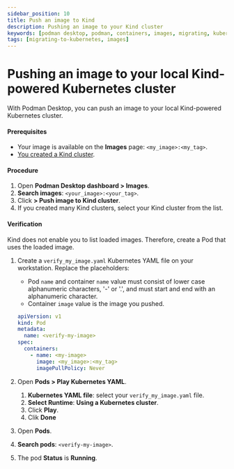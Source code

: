 ```yaml
---
sidebar_position: 10
title: Push an image to Kind
description: Pushing an image to your Kind cluster
keywords: [podman desktop, podman, containers, images, migrating, kubernetes]
tags: [migrating-to-kubernetes, images]
---
```


# Pushing an image to your local Kind-powered Kubernetes cluster

With Podman Desktop, you can push an image to your local Kind-powered Kubernetes cluster.

#### Prerequisites

- Your image is available on the **Images** page: `<my_image>:<my_tag>`.
- [You created a Kind cluster](creating-a-kind-cluster).

#### Procedure

1. Open **Podman Desktop dashboard > <icon icon="fa-solid fa-cloud" size="lg" /> Images**.
1. **<icon icon="fa-solid fa-search" size="lg" /> Search images**: `<your_image>:<your_tag>`.
1. Click **<icon icon="fa-solid fa-ellipsis-v" size="lg" /> > <icon icon="fa-solid fa-ellipsis-v" size="lg" /> Push image to Kind cluster**.
1. If you created many Kind clusters, select your Kind cluster from the list.

#### Verification

Kind does not enable you to list loaded images.
Therefore, create a Pod that uses the loaded image.

1. Create a `verify_my_image.yaml` Kubernetes YAML file on your workstation.
   Replace the placeholders:

   - Pod `name` and container `name` value must consist of lower case alphanumeric characters, '-' or '.', and must start and end with an alphanumeric character.
   - Container `image` value is the image you pushed.

   ```yaml
   apiVersion: v1
   kind: Pod
   metadata:
     name: <verify-my-image>
   spec:
     containers:
       - name: <my-image>
         image: <my_image>:<my_tag>
         imagePullPolicy: Never
   ```

1. Open **<icon icon="fa-solid fa-cubes" size="lg" /> Pods > Play Kubernetes YAML**.
   1. **Kubernetes YAML file**: select your `verify_my_image.yaml` file.
   1. **Select Runtime**: **Using a Kubernetes cluster**.
   1. Click **Play**.
   1. Clik **Done**
1. Open **<icon icon="fa-solid fa-cubes" size="lg" /> Pods**.
1. **<icon icon="fa-solid fa-search" size="lg" /> Search pods**: `<verify-my-image>`.
1. The pod **Status** is **Running**.
